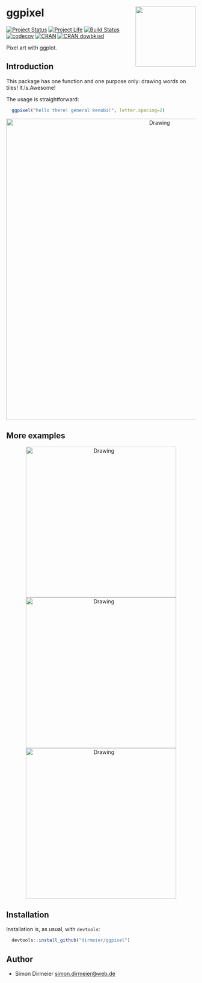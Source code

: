 # ggpixel <img src="https://rawgit.com/dirmeier/ggpixel/master/inst/fig/ggpixel.png" align="right" width="160px"/>

[![Project Status](http://www.repostatus.org/badges/latest/concept.svg)](http://www.repostatus.org/#concept)
[![Project Life](https://img.shields.io/badge/lifecycle-experimental-orange.svg)](https://www.tidyverse.org/lifecycle/#experimental)
[![Build Status](https://travis-ci.org/dirmeier/ggpixel.svg?branch=master)](https://travis-ci.org/dirmeier/ggpixel)
[![codecov](https://codecov.io/gh/dirmeier/ggpixel/branch/master/graph/badge.svg)](https://codecov.io/gh/dirmeier/ggpixel)
[![CRAN](http://www.r-pkg.org/badges/version/ggpixel)](https://cran.r-project.org/package=ggpixel) 
[![CRAN dowbkiad](http://cranlogs.r-pkg.org/badges/ggpixel)](https://cran.r-project.org/package=ggpixel) 

Pixel art with ggplot. 
 
## Introduction

This package has one function and one purpose only: drawing words on tiles! It.Is.Awesome!

The usage is straightforward:
```r
  ggpixel("hello there! general kenobi!", letter.spacing=2)
```
<div align="center">
  <img src="https://rawgit.com/dirmeier/ggpixel/master/_fig/general_kenobi.png" alt="Drawing" width="800px" />
</div>

## More examples

<div align="center">
  <img src="https://rawgit.com/dirmeier/ggpixel/master/_fig/oh_yeah.png" alt="Drawing" width="400px" />
</div>
<div align="center">  
  <img src="https://rawgit.com/dirmeier/ggpixel/master/_fig/heaven.png" alt="Drawing" width="400px" />
</div>
<div align="center">
  <img src="https://rawgit.com/dirmeier/ggpixel/master/_fig/useful.png" alt="Drawing" width="400px" />
</div>

## Installation

Installation is, as usual, with `devtools`:

```R
  devtools::install_github("dirmeier/ggpixel")
```

## Author

* Simon Dirmeier <a href="mailto:simon.dirmeier@web.de">simon.dirmeier@web.de</a>
